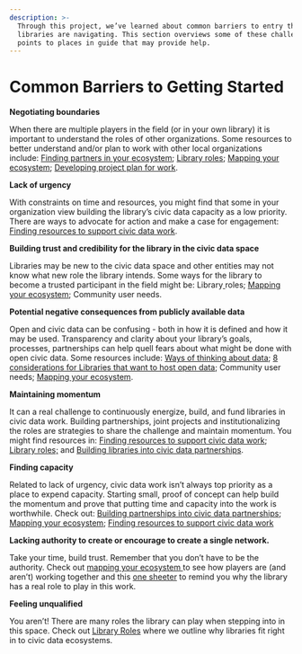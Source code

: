 ```yaml
---
description: >-
  Through this project, we’ve learned about common barriers to entry that
  libraries are navigating. This section overviews some of these challenges and
  points to places in guide that may provide help.
---
```


# Common Barriers to Getting Started

 **Negotiating boundaries**

When there are multiple players in the field \(or in your own library\) it is important to understand the roles of other organizations.  Some resources to better understand and/or plan to work with other local organizations include: [Finding partners in your ecosystem](finding-a-data-intermediary-partne.md); [Library roles](https://app.gitbook.com/@civic-switchboard/s/guide/library-roles); [Mapping your ecosystem](../understanding-your-ecosystem/mapping-your-ecosystem.md); [Developing project plan for work](https://github.com/civic-switchboard/guide/raw/master/toolkit/Civic%20Switchboard%20Activity%20Canvas%20Updated%20May%202%202018.pdf).

**Lack of urgency**

With constraints on time and  resources, you might find that some in your organization view building the library’s civic data capacity as a low priority.  There are ways to advocate for action and make a case for engagement: [Finding resources to support civic data work](../maintaining-momentum/finding-resources-for-your-engagement.md).

**Building trust and credibility for the library in the civic data space** 

Libraries may be new to the civic data space and other entities may not  know what new role the library intends. Some ways for the library to become a trusted participant in the field might be: Library[ ](https://app.gitbook.com/@civic-switchboard/s/guide/library-roles)roles; [Mapping your ecosystem](../understanding-your-ecosystem/mapping-your-ecosystem.md); Community user needs.

**Potential negative consequences from publicly available data**

Open and civic data can be confusing - both in how it is defined and how it may be used. Transparency and clarity about your library’s goals, processes, partnerships can help quell fears about what might be done with open civic data.  Some resources include: [Ways of thinking about data](../context-and-concepts/ways-of-thinking-about-data-open-data-civic-data.md); [8 considerations for Libraries that want to host open data](https://civic-switchboard.github.io/post_14/); Community user needs; [Mapping your ecosystem](../understanding-your-ecosystem/mapping-your-ecosystem.md).

**Maintaining momentum** 

It can a real challenge to continuously energize, build, and fund libraries in civic data work.  Building partnerships, joint projects and institutionalizing the roles are strategies to share the challenge  and maintain momentum. You might find resources in: [Finding resources to support civic data work](../maintaining-momentum/finding-resources-for-your-engagement.md); [Library roles;](https://app.gitbook.com/@civic-switchboard/s/guide/library-roles) and [Building libraries into civic data partnerships](building-libraries-into-civic-data-partnerships.md).

**Finding capacity** 

Related to lack of urgency, civic data work isn’t always top priority as a place to expend capacity.  Starting small, proof of concept can help build the momentum and prove that putting time and capacity into the work is worthwhile. Check out: [Building partnerships into civic data partnerships](building-libraries-into-civic-data-partnerships.md); [Mapping your ecosystem](../understanding-your-ecosystem/mapping-your-ecosystem.md); [Finding resources to support civic data work](../maintaining-momentum/finding-resources-for-your-engagement.md)

**Lacking authority to create or encourage to create a single network.**  

Take your time, build trust.  Remember that you don’t have to be the authority.  Check out [mapping your ecosystem ](../understanding-your-ecosystem/mapping-your-ecosystem.md)to see how players are \(and aren’t\) working together and this [one sheeter](../toolkit/) to remind you why the library has a real role to play in this work. 

**Feeling unqualified**

You aren’t! There are many  roles the library can play when  stepping into in this space. Check out [Library Roles](https://app.gitbook.com/@civic-switchboard/s/guide/library-roles) where we outline why libraries fit right in to civic data ecosystems.  


